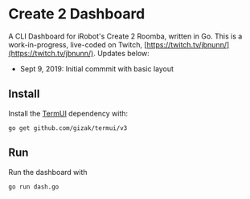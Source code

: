 # Create 2 Dashboard

A CLI Dashboard for iRobot's Create 2 Roomba, written in Go. This is a work-in-progress, live-coded on Twitch,  [https://twitch.tv/jbnunn/](https://twitch.tv/jbnunn/). Updates below:

* Sept 9, 2019: Initial commmit with basic layout

## Install

Install the [TermUI](https://github.com/gizak/termui) dependency with:

    go get github.com/gizak/termui/v3

## Run

Run the dashboard with

    go run dash.go

